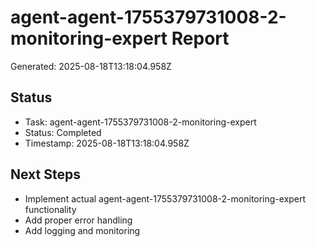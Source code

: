 # agent-agent-1755379731008-2-monitoring-expert Report

Generated: 2025-08-18T13:18:04.958Z

## Status
- Task: agent-agent-1755379731008-2-monitoring-expert
- Status: Completed
- Timestamp: 2025-08-18T13:18:04.958Z

## Next Steps
- Implement actual agent-agent-1755379731008-2-monitoring-expert functionality
- Add proper error handling
- Add logging and monitoring
